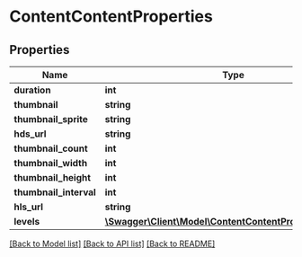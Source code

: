 # ContentContentProperties

## Properties
Name | Type | Description | Notes
------------ | ------------- | ------------- | -------------
**duration** | **int** |  | [optional] 
**thumbnail** | **string** |  | [optional] 
**thumbnail_sprite** | **string** |  | [optional] 
**hds_url** | **string** |  | [optional] 
**thumbnail_count** | **int** |  | [optional] 
**thumbnail_width** | **int** |  | [optional] 
**thumbnail_height** | **int** |  | [optional] 
**thumbnail_interval** | **int** |  | [optional] 
**hls_url** | **string** |  | [optional] 
**levels** | [**\Swagger\Client\Model\ContentContentPropertiesLevels[]**](ContentContentPropertiesLevels.md) |  | [optional] 

[[Back to Model list]](../README.md#documentation-for-models) [[Back to API list]](../README.md#documentation-for-api-endpoints) [[Back to README]](../README.md)


